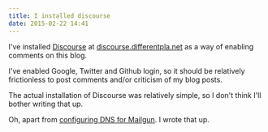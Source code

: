 ```yaml
---
title: I installed discourse
date: 2015-02-22 14:41
---
```


I've installed [Discourse](http://www.discourse.org) at
[discourse.differentpla.net](http://discourse.differentpla.net) as a way of
enabling comments on this blog.

I've enabled Google, Twitter and Github login, so it should be relatively
frictionless to post comments and/or criticism of my blog posts.

The actual installation of Discourse was relatively simple, so I don't think
I'll bother writing that up.

Oh, apart from [configuring DNS for
Mailgun](http://blog.differentpla.net/blog/2015/02/22/mailgun-enom/). I wrote
that up.
